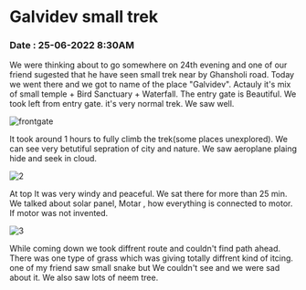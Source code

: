 # Galvidev small trek 

### Date : 25-06-2022 8:30AM

We were thinking about to go somewhere on 24th evening and one of our friend sugested that he have seen small trek near by Ghansholi road. Today we went there and we got to name of the place "Galvidev". Actauly it's mix of small temple + Bird Sanctuary + Waterfall. The entry gate is Beautiful. We took left from entry gate. it's very normal trek. We saw well.

![frontgate](https://github.com/koolwithk/blog/blob/main/2022/1.Galidev/images/1.frontgate.png?raw=true)

It took around 1 hours to fully climb the trek(some places unexplored). We can see very betutiful sepration of city and nature. We saw aeroplane plaing hide and seek in cloud.

![2](https://github.com/koolwithk/blog/blob/main/2022/1.Galidev/images/2.png?raw=true)

At top It was very windy and peaceful. We sat there for more than 25 min. We talked about solar panel, Motar , how everything is connected to motor. If motor was not invented.

![3](https://github.com/koolwithk/blog/blob/main/2022/1.Galidev/images/3.png?raw=true)

While coming down we took diffrent route and couldn't find path ahead. There was one type of grass which was giving totally diffrent kind of itcing.
one of my friend saw small snake but We couldn't see and we were sad about it. We also saw lots of neem tree.

